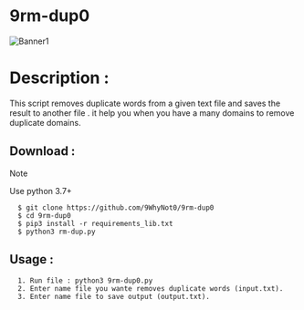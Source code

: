 # 9rm-dup0
![Banner1](https://github.com/user-attachments/assets/15dd2c90-7ba6-41c1-b676-e1595d7da8d7)

# Description :
  This script removes duplicate words from a given text file and saves the result to another file .
  it help you when you have a many domains to remove duplicate domains.

## Download :
> [!NOTE]
> Use python 3.7+
```
  $ git clone https://github.com/9WhyNot0/9rm-dup0
  $ cd 9rm-dup0
  $ pip3 install -r requirements_lib.txt
  $ python3 rm-dup.py
```
## Usage :
```
  1. Run file : python3 9rm-dup0.py
  2. Enter name file you wante removes duplicate words (input.txt).
  3. Enter name file to save output (output.txt).
```
